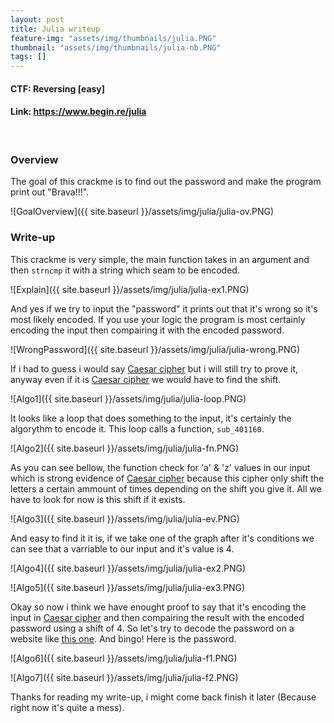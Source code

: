 ```yaml
---
layout: post
title: Julia writeup
feature-img: "assets/img/thumbnails/julia.PNG"
thumbnail: "assets/img/thumbnails/julia-nb.PNG"
tags: []
---
```


<h4>CTF: Reversing [easy]</h4>
<h4>Link: <a href="https://www.begin.re/julia">https://www.begin.re/julia</a></h4> <br>

### Overview

The goal of this crackme is to find out the password and make the program print out "Brava!!!".

![GoalOverview]({{ site.baseurl }}/assets/img/julia/julia-ov.PNG)

### Write-up

This crackme is very simple, the main function takes in an argument and then `strncmp` it with a string which seam to be encoded.

![Explain]({{ site.baseurl }}/assets/img/julia/julia-ex1.PNG)

And yes if we try to input the "password" it prints out that it's wrong so it's most likely encoded. If you use your logic the program is most certainly encoding the input then compairing it with the encoded password.

![WrongPassword]({{ site.baseurl }}/assets/img/julia/julia-wrong.PNG)

If i had to guess i would say <a href="https://en.wikipedia.org/wiki/Caesar_cipher">Caesar cipher</a> but i will still try to prove it, anyway even if it is <a href="https://en.wikipedia.org/wiki/Caesar_cipher">Caesar cipher</a> we would have to find the shift.

![Algo1]({{ site.baseurl }}/assets/img/julia/julia-loop.PNG)

It looks like a loop that does something to the input, it's certainly the algorythm to encode it. This loop calls a function, `sub_401160`.

![Algo2]({{ site.baseurl }}/assets/img/julia/julia-fn.PNG)

As you can see bellow, the function check for 'a' & 'z' values in our input which is strong evidence of <a href="https://en.wikipedia.org/wiki/Caesar_cipher">Caesar cipher</a> because this cipher only shift the letters a certain ammount of times depending on the shift you give it. All we have to look for now is this shift if it exists.

![Algo3]({{ site.baseurl }}/assets/img/julia/julia-ev.PNG)

And easy to find it it is, if we take one of the graph after it's conditions we can see that a varriable to our input and it's value is 4.

![Algo4]({{ site.baseurl }}/assets/img/julia/julia-ex2.PNG)

![Algo5]({{ site.baseurl }}/assets/img/julia/julia-ex3.PNG)

Okay so now i think we have enought proof to say that it's encoding the input in <a href="https://en.wikipedia.org/wiki/Caesar_cipher">Caesar cipher</a> and then compairing the result with the encoded password using a shift of 4. So let's try to decode the password on a website like <a href="https://en.wikipedia.org/wiki/Caesar_cipher">this one</a>. And bingo! Here is the password.

![Algo6]({{ site.baseurl }}/assets/img/julia/julia-f1.PNG)

![Algo7]({{ site.baseurl }}/assets/img/julia/julia-f2.PNG)

Thanks for reading my write-up, i might come back finish it later (Because right now it's quite a mess).